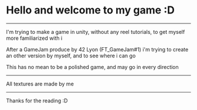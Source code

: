 ﻿ Hello and welcome to my game :D
===
---

I'm trying to make a game in unity, without any reel tutorials, to get myself more familiarized with i

After a GameJam produce by 42 Lyon (FT_GameJam#1) i'm trying to create an other version by myself, and to see where i can go

This has no mean to be a polished game, and may go in every direction

---

All textures are made by me

---

Thanks for the reading :D